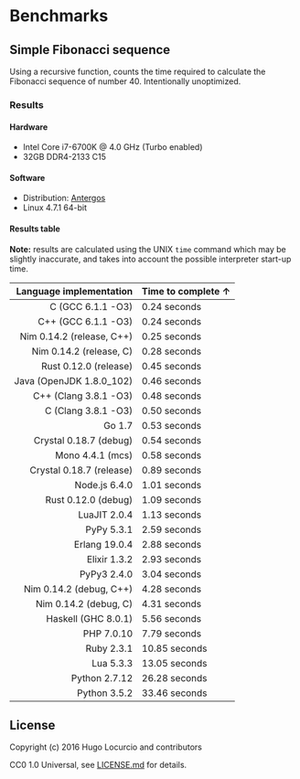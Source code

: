 # Benchmarks

## Simple Fibonacci sequence

Using a recursive function, counts the time required to calculate the Fibonacci
sequence of number 40. Intentionally unoptimized.

### Results

#### Hardware

- Intel Core i7-6700K @ 4.0 GHz (Turbo enabled)
- 32GB DDR4-2133 C15

#### Software

- Distribution: [Antergos](http://antergos.com)
- Linux 4.7.1 64-bit

#### Results table

**Note:** results are calculated using the UNIX `time` command which may be
slightly inaccurate, and takes into account the possible interpreter start-up
time.

|   Language implementation | Time to complete ↑ |
| ------------------------: | :----------------- |
|         C (GCC 6.1.1 -O3) | 0.24 seconds       |
|       C++ (GCC 6.1.1 -O3) | 0.24 seconds       |
| Nim 0.14.2 (release, C++) | 0.25 seconds       |
|   Nim 0.14.2 (release, C) | 0.28 seconds       |
|     Rust 0.12.0 (release) | 0.45 seconds       |
|  Java (OpenJDK 1.8.0_102) | 0.46 seconds       |
|     C++ (Clang 3.8.1 -O3) | 0.48 seconds       |
|       C (Clang 3.8.1 -O3) | 0.50 seconds       |
|                    Go 1.7 | 0.53 seconds       |
|    Crystal 0.18.7 (debug) | 0.54 seconds       |
|          Mono 4.4.1 (mcs) | 0.58 seconds       |
|  Crystal 0.18.7 (release) | 0.89 seconds       |
|             Node.js 6.4.0 | 1.01 seconds       |
|       Rust 0.12.0 (debug) | 1.09 seconds       |
|              LuaJIT 2.0.4 | 1.13 seconds       |
|                PyPy 5.3.1 | 2.59 seconds       |
|             Erlang 19.0.4 | 2.88 seconds       |
|              Elixir 1.3.2 | 2.93 seconds       |
|               PyPy3 2.4.0 | 3.04 seconds       |
|   Nim 0.14.2 (debug, C++) | 4.28 seconds       |
|     Nim 0.14.2 (debug, C) | 4.31 seconds       |
|       Haskell (GHC 8.0.1) | 5.56 seconds       |
|                PHP 7.0.10 | 7.79 seconds       |
|                Ruby 2.3.1 | 10.85 seconds      |
|                 Lua 5.3.3 | 13.05 seconds      |
|             Python 2.7.12 | 26.28 seconds      |
|              Python 3.5.2 | 33.46 seconds      |

## License

Copyright (c) 2016 Hugo Locurcio and contributors

CC0 1.0 Universal, see [LICENSE.md](LICENSE.md) for details.
